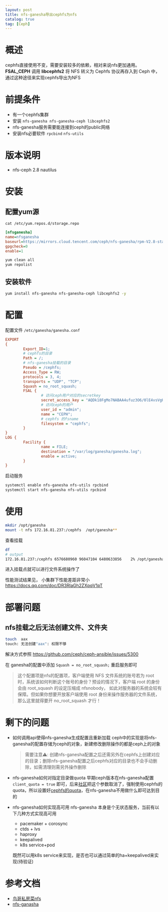 ```yaml
---
layout: post
title: nfs-ganesha导出cephfs为nfs
catalog: true
tag: [Ceph]
---
```


# 概述

cephfs直接使用不变，需要安装较多的依赖，相对来说nfs更加通用。
**FSAL_CEPH** 调用 **libcephfs2** 将 NFS 转义为 Cephfs 协议再存入到 Ceph 中，通过这种途径来实现cephfs导出为NFS

# 前提条件

- 有一个cephfs集群
- 安装 `nfs-ganesha nfs-ganesha-ceph libcephfs2`
- nfs-ganesha服务需要能连接到ceph的public网络
- 安装nfs必要软件 `rpcbind` `nfs-utils`

# 版本说明

- nfs-ceph 2.8 nautilus

# 安装

## 配置yum源

`cat /etc/yum.repos.d/storage.repo`

```ini
[nfsganesha]
name=nfsganesha
baseurl=https://mirrors.cloud.tencent.com/ceph/nfs-ganesha/rpm-V2.8-stable/nautilus/x86_64/
gpgcheck=0
enable=1
```

```bash
yum clean all
yum repolist
```

## 安装软件

```bash
yum install nfs-ganesha nfs-ganesha-ceph libcephfs2 -y
```

# 配置

配置文件 `/etc/ganesha/ganesha.conf`

```ini
EXPORT
{
        Export_ID=1;
        # cephfs的目录
        Path = /;
        # nfs-ganesha挂载的目录
        Pseudo = /cephfs;
        Access_Type = RW;
        protocols = 3, 4;
        transports = "UDP", "TCP";
        Squash = no_root_squash;
        FSAL {
                # 访问ceph用户对应的secretkey
                secret_access_key = "AQDk18FgMo7NABAA4ufuz3O6/0lE4vsVgHs1yQ==";
                # 访问ceph的用户
                user_id = "admin";
                name = "CEPH";
                # cephfs 的fsname
                filesystem = "cephfs";
        }        
}
LOG {                         
        Facility {
                name = FILE;
                destination = "/var/log/ganesha/ganesha.log";
                enable = active;
        }
}
```

启动服务

```bash
systemctl enable nfs-ganesha nfs-utils rpcbind 
systemctl start nfs-ganesha nfs-utils rpcbind
```

# 使用

```bash
mkdir /opt/ganesha
mount -t nfs 172.16.81.237:/cephfs  /opt/ganesha**
```

查看挂载

```bash
df
# output
172.16.81.237:/cephfs 6576680960 96047104 6480633856    2% /opt/ganesha
```

进入挂载点就可以进行文件系统操作了

性能测试结果见， 小集群下性能差距非常小  https://docs.qq.com/doc/DR3RlaGh2ZXpqV1pT

# 部署问题

## nfs挂载之后无法创建文件、文件夹

```bash
touch  aax
touch: 无法创建"aax": 权限不够
```

解决方式参照 https://github.com/ceph/ceph-ansible/issues/5300

在 ganesha的配置中添加 `Squash = no_root_squash;` 重启服务即可

> 这个配置项是nfs的配置项，客户端使用 NFS 文件系统的账号若为 root 时，系统该如何判断这个账号的身份？预设的情况下，客户端 root 的身份会由 root_squash 的设定压缩成 nfsnobody， 如此对服务器的系统会较有保障。但如果你想要开放客户端使用 root 身份来操作服务器的文件系统，那么这里就得要开 no_root_squash 才行！

# 剩下的问题

- 如何调用api使得nfs-ganesha生成配置且重新加载
  ceph中的实现是将nfs-ganesha的配置存储为ceph的对象，新建修改删除操作的都是ceph上的对象
  > 需要注意⚠️: 创建nfs-ganesha配置之后还需另外在cephfs上创建对应的目录；删除nfs-ganesha配置之后cephfs对应的目录也不会手动删除，如需清理则需另外操作删除
- nfs-ganesha如何对指定目录做quota
  早期ceph版本在nfs-ganesha配置 `client_quota = true` 即可，后来[社区](https://github.com/ceph/ceph/pull/14978)把这个参数取消了，强制使用cephfs的quota，所以设置好[cephfs的quota](https://docs.ceph.com/en/latest/cephfs/quota/)，在nfs-ganesha不用做什么即可达到目的
- nfs-ganesha如何实现高可用
  nfs-ganesha 本身是个无状态服务，当前有以下几种方式实现高可用
  - pacemaker + corosync
  - ctds + lvs
  - haproxy
  - keepalived
  - k8s service+pod

  既然可以用k8s service来实现，是否也可以通过简单的ha+keepalived来实现(待验证)

# 参考文档

- [鸟哥私房菜nfs](http://cn.linux.vbird.org/linux_server/0330nfs.php)
- [nfs-ganasha](https://github.com/nfs-ganesha/nfs-ganesha/blob/next/src/config_samples/ceph.conf)

